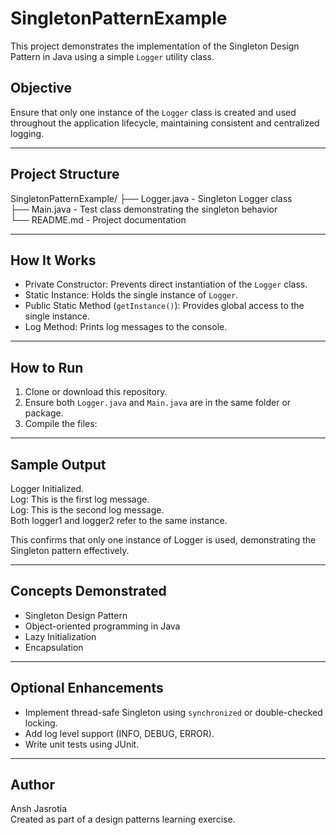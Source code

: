 # SingletonPatternExample

This project demonstrates the implementation of the Singleton Design Pattern in Java using a simple `Logger` utility class.

## Objective

Ensure that only one instance of the `Logger` class is created and used throughout the application lifecycle, maintaining consistent and centralized logging.

---

## Project Structure

SingletonPatternExample/
├── Logger.java      - Singleton Logger class  
├── Main.java        - Test class demonstrating the singleton behavior  
└── README.md        - Project documentation

---

## How It Works

- Private Constructor: Prevents direct instantiation of the `Logger` class.
- Static Instance: Holds the single instance of `Logger`.
- Public Static Method (`getInstance()`): Provides global access to the single instance.
- Log Method: Prints log messages to the console.

---

## How to Run

1. Clone or download this repository.
2. Ensure both `Logger.java` and `Main.java` are in the same folder or package.
3. Compile the files:


---

## Sample Output

Logger Initialized.  
Log: This is the first log message.  
Log: This is the second log message.  
Both logger1 and logger2 refer to the same instance.  

This confirms that only one instance of Logger is used, demonstrating the Singleton pattern effectively.

---

## Concepts Demonstrated

- Singleton Design Pattern  
- Object-oriented programming in Java  
- Lazy Initialization  
- Encapsulation  

---

## Optional Enhancements

- Implement thread-safe Singleton using `synchronized` or double-checked locking.
- Add log level support (INFO, DEBUG, ERROR).
- Write unit tests using JUnit.

---

## Author

Ansh Jasrotia  
Created as part of a design patterns learning exercise.
